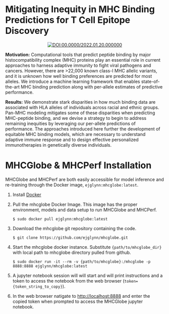<div align="left">

# Mitigating Inequity in MHC Binding Predictions for T Cell Epitope Discovery

</div>


<div align="center">
    
[![DOI:00.0000/2022.01.20.000000](http://img.shields.io/badge/DOI-00.0000/0000.00.00.000000-B31B1B.svg)](https://mhcglobe)

</div>

**Motivation:** Computational tools that predict peptide binding by major histocompatibility complex (MHC) proteins play an essential role in current approaches to harness adaptive immunity to fight viral pathogens and cancers. However, there are >22,000 known class-I MHC allelic variants, and it is unknown how well binding preferences are predicted for most alleles. We introduce a machine learning framework that enables state-of-the-art MHC binding prediction along with per-allele estimates of predictive performance. 

**Results:** We demonstrate stark disparities in how much binding data are associated with HLA alleles of individuals across racial and ethnic groups. Pan-MHC modeling mitigates some of these disparities when predicting MHC-peptide binding, and we devise a strategy to begin to address remaining inequities by leveraging our per-allele predictions of performance. The approaches introduced here further the development of equitable MHC binding models, which are necessary to understand adaptive immune response and to design effective personalized immunotherapies in genetically diverse individuals.


# MHCGlobe & MHCPerf Installation

MHCGlobe and MHCPerf are both easily accessible for model inference and re-training through the Docker image, `ejglynn:mhcglobe:latest`.

1) Install [Docker](https://docs.docker.com/get-docker/)

2) Pull the mhcglobe Docker Image. This image has the proper environment, models and data setup to run MHCGlobe and MHCPerf.

    `$ sudo docker pull ejglynn:mhcglobe:latest`
    
3) Download the mhcglobe git repository containing the code.

    `$ git clone https://github.com/ejglynn/mhcglobe.git`
    
4) Start the mhcglobe docker instance. Substitute `{path/to/mhcglobe_dir}` with local path to mhcglobe directory pulled from github. 

    `$ sudo docker run -it --rm -v {path/to/mhcglobe}:/mhcglobe -p 8888:8888 ejglynn/mhcglobe:latest`
    
5) A jupyter notebook session will will start and will print instructions and a token to access the notebook from the web browser (`token={token_string_to_copy}`).

6) In the web browser natigate to [http://localhost:8888](http://localhost:8888) and enter the copied token when prompted to access the MHCGlobe jupyter notebook.

